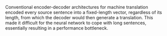 Conventional encoder-decoder architectures for machine translation encoded every source sentence into a fixed-length vector, regardless of its length, from which the decoder would then generate a translation. This made it difficult for the neural network to cope with long sentences, essentially resulting in a performance bottleneck. 

